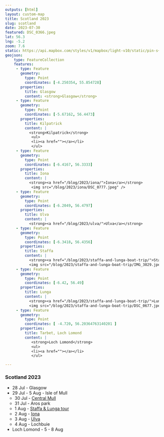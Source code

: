 ```yaml
---
outputs: [html]
layout: custom-map
title: Scotland 2023
slug: scotland
date: 2023-07-30
featured: DSC_0366.jpeg
lat: 56.3
lng: -5.2
zoom: 7.6
static: https://api.mapbox.com/styles/v1/mapbox/light-v10/static/pin-s+555555(-84.8131851,10.312516),pin-s+555555(-84.6824846,10.5007697),pin-s+555555(-83.5132126,10.5623131),pin-s+555555(-84.120568,10.415602)/-84.4,9.8,6,13/350x250@2x
geojson: 
    type: FeatureCollection
    features:
     - type: Feature
       geometry:
         type: Point
         coordinates: [-4.250354, 55.854728]
       properties:
         title: Glasgow
         content: <strong>Glasgow</strong> 
     - type: Feature
       geometry:
         type: Point
         coordinates: [-5.67162, 56.4473]
       properties:
         title: Kilpatrick
         content: |
           <strong>Kilpatrick</strong> 
            <ul>
            <li><a href=""></a></li>
            </ul>
     - type: Feature
       geometry:
         type: Point
         coordinates: [-6.4167, 56.3333]
       properties:
         title: Iona
         content: |
           <strong><a href="/blog/2023/iona/">Iona</a></strong> 
            <img src="/blog/2023/iona/DSC_0777.jpeg" />   
     - type: Feature
       geometry:
         type: Point
         coordinates: [-6.2049, 56.4797]
       properties:
         title: Ulva
         content: |
           <strong><a href="/blog/2023/ulva/">Ulva</a></strong> 
     - type: Feature
       geometry:
         type: Point
         coordinates: [-6.3418, 56.4356]
       properties:
         title: Staffa
         content: |
           <strong><a href="/blog/2023/staffa-and-lunga-boat-trip/">Staffa</a></strong>    
           <img src="/blog/2023/staffa-and-lunga-boat-trip/IMG_3029.jpeg" />        
     - type: Feature
       geometry:
         type: Point
         coordinates: [-6.42, 56.49]
       properties:
         title: Lunga
         content: |
           <strong><a href="/blog/2023/staffa-and-lunga-boat-trip/">Lunga</a></strong>
           <img src="/blog/2023/staffa-and-lunga-boat-trip/DSC_0677.jpeg" />     
     - type: Feature
       geometry: 
         type: Point
         coordinates: [ -4.720, 56.20364763140201 ]
       properties: 
         title: Tarbet, Loch Lomond
         content: |
            <strong>Loch Lomond</strong>
            <ul>
            <li><a href=""></a></li>
            </ul>

---
```


### Scotland 2023
- 28 Jul - Glasgow
- 29 Jul - 5 Aug - Isle of Mull
  - 30 Jul - [Central Mull](/blog/2023/central-mull)
  - 31 Jul - Aros park
  - 1 Aug - [Staffa & Lunga tour](/blog/2023/staffa-and-lunga-boat-trip/)
  - 2 Aug - [Iona](/blog/2023/iona)
  - 3 Aug - [Ulva](/blog/2023/ulva)
  - 4 Aug - Lochbuie
- Loch Lomond - 5 - 8 Aug

<style>
#custom .page-content {
  background: #ddd;
  bottom: 8rem;
  padding: 0 3rem 1rem 0;
  margin: 0;
}
ul ul li {
  margin-left: -1rem;
}
</style>